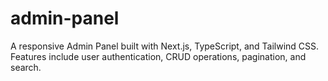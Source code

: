 # admin-panel
A responsive Admin Panel built with Next.js, TypeScript, and Tailwind CSS. Features include user authentication, CRUD operations, pagination, and search. 
